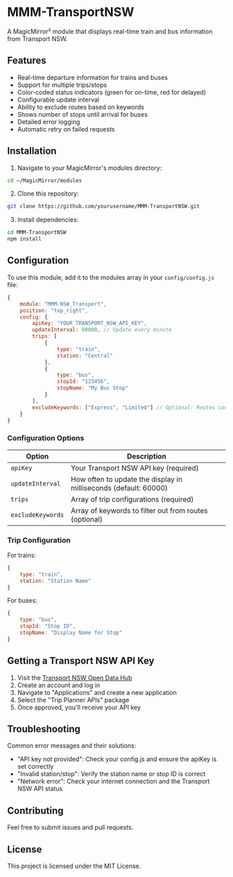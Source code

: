 # MMM-TransportNSW

A MagicMirror² module that displays real-time train and bus information from Transport NSW.

## Features

- Real-time departure information for trains and buses
- Support for multiple trips/stops
- Color-coded status indicators (green for on-time, red for delayed)
- Configurable update interval
- Ability to exclude routes based on keywords
- Shows number of stops until arrival for buses
- Detailed error logging
- Automatic retry on failed requests

## Installation

1. Navigate to your MagicMirror's modules directory:
```bash
cd ~/MagicMirror/modules
```

2. Clone this repository:
```bash
git clone https://github.com/yourusername/MMM-TransportNSW.git
```

3. Install dependencies:
```bash
cd MMM-TransportNSW
npm install
```

## Configuration

To use this module, add it to the modules array in your `config/config.js` file:

```javascript
{
    module: "MMM-NSW_Transport",
    position: "top_right",
    config: {
        apiKey: "YOUR_TRANSPORT_NSW_API_KEY",
        updateInterval: 60000, // Update every minute
        trips: [
            {
                type: "train",
                station: "Central"
            },
            {
                type: "bus",
                stopId: "123456",
                stopName: "My Bus Stop"
            }
        ],
        excludeKeywords: ["Express", "Limited"] // Optional: Routes containing these words will be filtered out
    }
}
```

### Configuration Options

| Option | Description |
|--------|-------------|
| `apiKey` | Your Transport NSW API key (required) |
| `updateInterval` | How often to update the display in milliseconds (default: 60000) |
| `trips` | Array of trip configurations (required) |
| `excludeKeywords` | Array of keywords to filter out from routes (optional) |

### Trip Configuration

For trains:
```javascript
{
    type: "train",
    station: "Station Name"
}
```

For buses:
```javascript
{
    type: "bus",
    stopId: "Stop ID",
    stopName: "Display Name for Stop"
}
```

## Getting a Transport NSW API Key

1. Visit the [Transport NSW Open Data Hub](https://opendata.transport.nsw.gov.au/)
2. Create an account and log in
3. Navigate to "Applications" and create a new application
4. Select the "Trip Planner APIs" package
5. Once approved, you'll receive your API key

## Troubleshooting

Common error messages and their solutions:

- "API key not provided": Check your config.js and ensure the apiKey is set correctly
- "Invalid station/stop": Verify the station name or stop ID is correct
- "Network error": Check your internet connection and the Transport NSW API status

## Contributing

Feel free to submit issues and pull requests.

## License

This project is licensed under the MIT License.
